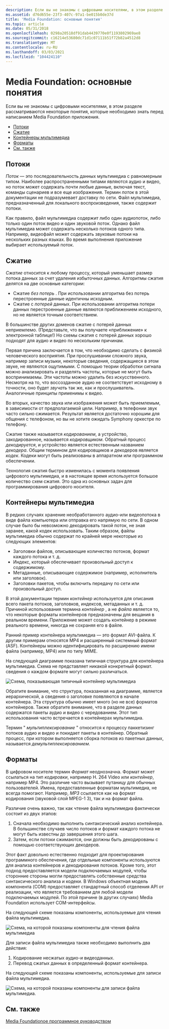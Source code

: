 ```yaml
---
description: Если вы не знакомы с цифровыми носителями, в этом разделе рассматриваются некоторые понятия, которые необходимо знать перед написанием Media Foundation приложения.
ms.assetid: d76d655e-23f3-407c-97a1-be015b0de37d
title: 'Media Foundation: основные понятия'
ms.topic: article
ms.date: 05/31/2018
ms.openlocfilehash: 0298a20518df91dab4439770e0f1193802969ae8
ms.sourcegitcommit: c16214e53680dc71d1c07111b51f72b82a4512d8
ms.translationtype: MT
ms.contentlocale: ru-RU
ms.lasthandoff: 03/03/2021
ms.locfileid: "104424110"
---
```

# <a name="media-foundation-essential-concepts"></a>Media Foundation: основные понятия

Если вы не знакомы с цифровыми носителями, в этом разделе рассматриваются некоторые понятия, которые необходимо знать перед написанием Media Foundation приложения.

-   [Потоки](#streams)
-   [Сжатие](#compression)
-   [Контейнеры мультимедиа](#media-containers)
-   [Форматы](#formats)
-   [См. также](#related-topics)

## <a name="streams"></a>Потоки

*Поток* — это последовательность данных мультимедиа с равномерным типом. Наиболее распространенными типами являются аудио и видео, но поток может содержать почти любые данные, включая текст, команды сценариев и все еще изображения. Термин *поток* в этой документации не подразумевает доставку по сети. Файл мультимедиа, предназначенный для локального воспроизведения, также содержит потоки.

Как правило, файл мультимедиа содержит либо один аудиопоток, либо только один поток видео и один звуковой поток. Однако файл мультимедиа может содержать несколько потоков одного типа. Например, видеофайл может содержать звуковые потоки на нескольких разных языках. Во время выполнения приложение выбирает используемый поток.

## <a name="compression"></a>Сжатие

*Сжатие* относится к любому процессу, который уменьшает размер потока данных за счет удаления избыточных данных. Алгоритмы сжатия делятся на две основные категории:

-   Сжатие *без потерь* . При использовании алгоритма без потерь перестроенные данные идентичны исходным.
-   Сжатие с *потерей* данных. При использовании алгоритма потери данных перестроенные данные являются приближением исходного, но не является точным соответствием.

В большинстве других доменов сжатие с потерей данных неприемлемо. (Представьте, что вы получаете «приближение» к электронной таблице!) Но схемы сжатия с потерей данных хорошо подходят для аудио и видео по нескольким причинам.

Первая причина заключается в том, что необходимо сделать с физикой человеческого восприятия. При прослушивании сложного звука, например записи музыки, некоторые сведения, содержащиеся в этом звуке, не являются ощутимыми. С помощью теории обработки сигнала можно анализировать и разделять частоты, которые не могут быть воспринимаемы. Эти частоты можно удалить без искусственного. Несмотря на то, что воссозданное аудио не соответствует исходному в точности, оно будет *звучать* так же, как и прослушиватель. Аналогичные принципы применимы к видео.

Во вторых, качество звука или изображения может быть приемлемым, в зависимости от предполагаемой цели. Например, в телефонии звук часто сильно сжимается. Результат является достаточно хорошим для общения с телефоном, но вы не хотите ожидать Symphony оркестре по телефону.

Сжатие также называется *кодированием*, а устройство, закодированное, называется *кодировщиком*. Обратный процесс *декодируется*, и устройство является естественным названием *декодера*. Общим термином для кодировщиков и декодеров является *кодек*. Кодеки могут быть реализованы в аппаратном или программном обеспечении.

Технология сжатия быстро изменилась с момента появления цифрового мультимедиа, и в настоящее время используется большое количество схем сжатия. Это одна из основных задач для программирования цифрового носителя.

## <a name="media-containers"></a>Контейнеры мультимедиа

В редких случаях хранение необработанного аудио-или видеопотока в виде файла компьютера или отправка его напрямую по сети. В одном случае было бы невозможно декодировать такой поток, не зная заранее, какой кодек использовать. Таким образом, файлы мультимедиа обычно содержат по крайней мере некоторые из следующих элементов:

-   Заголовки файлов, описывающие количество потоков, формат каждого потока и т. д.
-   Индекс, который обеспечивает произвольный доступ к содержимому.
-   Метаданные, описывающие содержимое (например, исполнитель или заголовок).
-   Заголовки пакетов, чтобы включить передачу по сети или произвольный доступ.

В этой документации термин *контейнер* используется для описания всего пакета потоков, заголовков, индексов, метаданных и т. д. Причиной использования термина *контейнер* , а не *файла* является то, что некоторые форматы контейнеров предназначены для вещания в реальном времени. Приложение может создать контейнер в режиме реального времени, никогда не сохраняя его в файле.

Ранний пример контейнера мультимедиа — это формат AVI-файла. К другим примерам относятся MP4 и расширенный системный формат (ASF). Контейнеры можно идентифицировать по расширению имени файла (например, MP4) или по типу MIME.

На следующей диаграмме показана типичная структура для контейнера мультимедиа. Схема не представляет никакой конкретный формат. сведения о каждом формате могут сильно различаться.

![Схема, показывающая типичный контейнер мультимедиа](images/concepts01.png)

Обратите внимание, что структура, показанная на диаграмме, является иерархической, а сведения о заголовке появляются в начале контейнера. Эта структура обычно имеет много (но не все) форматов контейнеров. Также обратите внимание, что в разделе данных содержатся пакеты аудио и видео с чередованием. Этот тип использования часто встречается в контейнерах мультимедиа.

Термин " *мультиплексирование* " относится к процессу паккетизинг потоков аудио и видео и покидает пакеты в контейнер. Обратный процесс, при котором выполняется сборка потоков из пакетных данных, называется *демультиплексированием*.

## <a name="formats"></a>Форматы

В цифровом носителе термин *Формат* неоднозначна. Формат может ссылаться на тип *кодировки*, например H. 264 Video или *контейнер*, например MP4. Это различие часто вызывает путаницу для обычных пользователей. Имена, предоставленные форматам мультимедиа, не всегда помогают. Например, *MP3* ссылается как на формат кодирования (звуковой слой MPEG-1 3), так и на формат файла.

Различие очень важно, так как чтение файла мультимедиа фактически состоит из двух этапов:

1.  Сначала необходимо выполнить синтаксический анализ контейнера. В большинстве случаев число потоков и формат каждого потока не могут быть известны до завершения этого шага.
2.  Затем, если потоки сжимаются, они должны быть декодированы с помощью соответствующих декодеров.

Этот факт довольно естественно подходит для проектирования программного обеспечения, где отдельные компоненты используются для анализа контейнеров и декодирования потоков. Кроме того, этот подход предоставляется модели подключаемых модулей, чтобы сторонние стороны могли предоставлять собственные средства синтаксического анализа и кодеки. В Windows объектная модель компонента (COM) предоставляет стандартный способ отделения API от реализации, что является требованием для любой модели подключаемых модулей. По этой причине (в других случаях) Media Foundation использует COM-интерфейсы.

На следующей схеме показаны компоненты, используемые для чтения файла мультимедиа.

![Схема, на которой показаны компоненты для чтения файла мультимедиа](images/concepts02.png)

Для записи файла мультимедиа также необходимо выполнить два действия:

1.  Кодирование несжатых аудио-и видеоданных.
2.  Перевод сжатых данных в определенный формат контейнера.

На следующей схеме показаны компоненты, используемые для записи файла мультимедиа.

![Схема, на которой показаны компоненты для записи файла мультимедиа.](images/concepts03.png)

## <a name="related-topics"></a>См. также

<dl> <dt>

[Media Foundationое программное руководством](media-foundation-programming-guide.md)
</dt> </dl>

 

 



